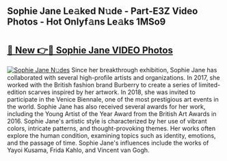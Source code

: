 ## Sophie Jane Le𝚊ked N𝚞de - Part-E3Z Video Photos - Hot Onlyf𝚊ns Le𝚊ks 1MSo9

# <h2><a href="http://ab102.deff.icu/?id=Sophie+Jane">🔗 New 👉🔴 Sophie Jane VIDEO Photos</a></h2>

[![Sophie Jane N𝚞des](https://i.imgur.com/rIISA9y.gif)](http://ab102.deff.icu/?id=Sophie+Jane)
Since her breakthrough exhibition, Sophie Jane has collaborated with several high-profile artists and organizations. In 2017, she worked with the British fashion brand Burberry to create a series of limited-edition scarves inspired by her artwork. In 2018, she was invited to participate in the Venice Biennale, one of the most prestigious art events in the world. Sophie Jane has also received several awards for her work, including the Young Artist of the Year Award from the British Art Awards in 2016. Sophie Jane's artistic style is characterized by her use of vibrant colors, intricate patterns, and thought-provoking themes. Her works often explore the human condition, examining topics such as identity, emotions, and the passage of time. Sophie Jane's influences include the works of Yayoi Kusama, Frida Kahlo, and Vincent van Gogh.
